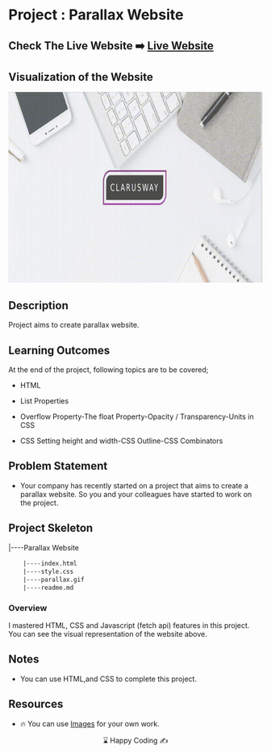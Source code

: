 # Project : Parallax Website

## Check The Live Website ➡️ [Live Website](https://skycooper.github.io/Parallax-Website/)

## Visualization of the Website

![Form](https://github.com/SkyCooper/Parallax-Website/blob/main/parallax.gif)

## Description
Project aims to create parallax website.

## Learning Outcomes

At the end of the project, following topics are to be covered;

- HTML 

- List Properties

- Overflow Property-The float Property-Opacity / Transparency-Units in CSS

- CSS Setting height and width-CSS Outline-CSS Combinators

   
## Problem Statement

- Your company has recently started on a project that aims to create a parallax website. So you and your colleagues have started to work on the project.


## Project Skeleton 

|----Parallax Website

        |----index.html  
        |----style.css   
        |----parallax.gif
        |----readme.md 


### Overview
I mastered HTML, CSS and Javascript (fetch api) features in this project. You can see the visual representation of the website above.


## Notes

- You can use HTML,and CSS to complete this project.

## Resources

- 🔥 You can use [Images](./images) for your own work.


<center> ⌛ Happy Coding  ✍ </center>

